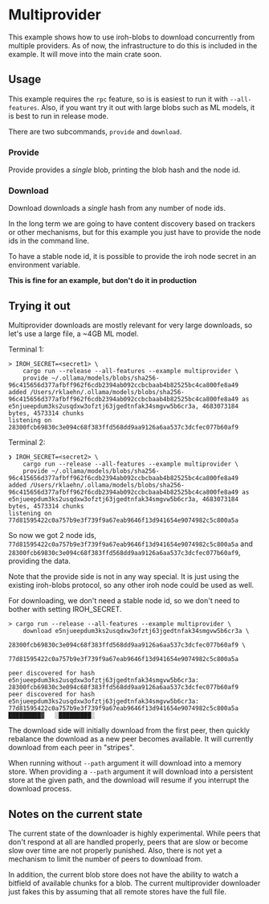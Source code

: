 # Multiprovider

This example shows how to use iroh-blobs to download concurrently from multiple
providers. As of now, the infrastructure to do this is included in the example.
It will move into the main crate soon.

## Usage

This example requires the `rpc` feature, so is is easiest to run it with
`--all-features`. Also, if you want try it out with large blobs such as ML
models, it is best to run in release mode.

There are two subcommands, `provide` and `download`.

### Provide

Provide provides a *single* blob, printing the blob hash and the node id.

### Download

Download downloads a *single* hash from any number of node ids.

In the long
term we are going to have content discovery based on trackers or other mechanisms,
but for this example you just have to provide the node ids in the command line.

To have a stable node id, it is
possible to provide the iroh node secret in an environment variable.

**This is fine for an example, but don't do it in production**

## Trying it out

Multiprovider downloads are mostly relevant for very large downloads, so let's
use a large file, a ~4GB ML model.

Terminal 1:

```
> IROH_SECRET=<secret1> \
    cargo run --release --all-features --example multiprovider \
    provide ~/.ollama/models/blobs/sha256-96c415656d377afbff962f6cdb2394ab092ccbcbaab4b82525bc4ca800fe8a49
added /Users/rklaehn/.ollama/models/blobs/sha256-96c415656d377afbff962f6cdb2394ab092ccbcbaab4b82525bc4ca800fe8a49 as e5njueepdum3ks2usqdxw3ofztj63jgedtnfak34smgvw5b6cr3a, 4683073184 bytes, 4573314 chunks
listening on 28300fcb69830c3e094c68f383ffd568dd9aa9126a6aa537c3dcfec077b60af9
```

Terminal 2:

```
❯ IROH_SECRET=<secret2> \
    cargo run --release --all-features --example multiprovider \
    provide ~/.ollama/models/blobs/sha256-96c415656d377afbff962f6cdb2394ab092ccbcbaab4b82525bc4ca800fe8a49
added /Users/rklaehn/.ollama/models/blobs/sha256-96c415656d377afbff962f6cdb2394ab092ccbcbaab4b82525bc4ca800fe8a49 as e5njueepdum3ks2usqdxw3ofztj63jgedtnfak34smgvw5b6cr3a, 4683073184 bytes, 4573314 chunks
listening on 77d81595422c0a757b9e3f739f9a67eab9646f13d941654e9074982c5c800a5a
```

So now we got 2 node ids,
`77d81595422c0a757b9e3f739f9a67eab9646f13d941654e9074982c5c800a5a` and
`28300fcb69830c3e094c68f383ffd568dd9aa9126a6aa537c3dcfec077b60af9`, providing
the data.

Note that the provide side is not in any way special. It is just using the
existing iroh-blobs protocol, so any other iroh node could be used as well.

For downloading, we don't need a stable node id, so we don't need to bother with
setting IROH_SECRET.

```
> cargo run --release --all-features --example multiprovider \
    download e5njueepdum3ks2usqdxw3ofztj63jgedtnfak34smgvw5b6cr3a \
        28300fcb69830c3e094c68f383ffd568dd9aa9126a6aa537c3dcfec077b60af9 \
        77d81595422c0a757b9e3f739f9a67eab9646f13d941654e9074982c5c800a5a

peer discovered for hash e5njueepdum3ks2usqdxw3ofztj63jgedtnfak34smgvw5b6cr3a: 28300fcb69830c3e094c68f383ffd568dd9aa9126a6aa537c3dcfec077b60af9
peer discovered for hash e5njueepdum3ks2usqdxw3ofztj63jgedtnfak34smgvw5b6cr3a: 77d81595422c0a757b9e3f739f9a67eab9646f13d941654e9074982c5c800a5a
█████████▓   ░█████████░                                                                                                                                                                                                                         
```

The download side will initially download from the first peer, then quickly
rebalance the download as a new peer becomes available. It will currently
download from each peer in "stripes".

When running without `--path` argument it will download into a memory store.
When providing a `--path` argument it will download into a persistent store at the
given path, and the download will resume if you interrupt the download process.

## Notes on the current state

The current state of the downloader is highly experimental. While peers that don't
respond at all are handled properly, peers that are slow or become slow over time
are not properly punished. Also, there is not yet a mechanism to limit the number
of peers to download from.

In addition, the current blob store does not have the ability to watch a bitfield
of available chunks for a blob. The current multiprovider downloader just fakes
this by assuming that all remote stores have the full file.